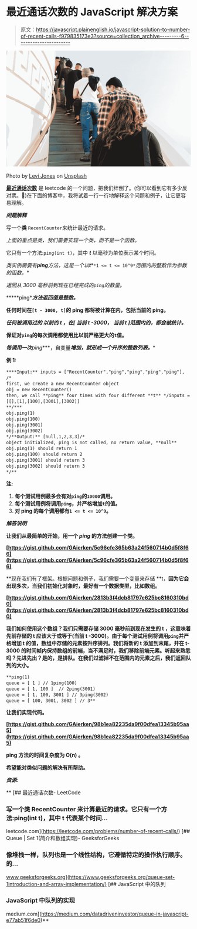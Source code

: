 # 最近通话次数的 JavaScript 解决方案

> 原文：<https://javascript.plainenglish.io/javascript-solution-to-number-of-recent-calls-f979835173e3?source=collection_archive---------6----------------------->

![](img/6174aeedf9e7706c88c69b31ebffa41c.png)

Photo by [Levi Jones](https://unsplash.com/@levidjones?utm_source=medium&utm_medium=referral) on [Unsplash](https://unsplash.com?utm_source=medium&utm_medium=referral)

[**最近通话次数**](https://leetcode.com/problems/number-of-recent-calls/) 是 leetcode 的一个问题，把我们绊倒了。(你可以看到它有多少反对票。🧐)在下面的博客中，我将试着一行一行地解释这个问题和例子，让它更容易理解。

***问题解释***

写一个**类** `RecentCounter`来统计最近的请求。

*上面的重点是类，我们需要实现一个类，而不是一个函数。*

它只有一个方法:`ping(int t)`，其中 ***t*** 以毫秒为单位表示某个时间。

*类实例需要有****ping****方法，这是一个以****t****`*1 <= t <= 10^9*`*范围内的整数作为参数的函数。**

*返回从 3000 毫秒前到现在已经完成的`ping`的数量。*

*****ping****方法返回值是整数。***

**任何时间在`[t - 3000, t]`的 ping 都将被计算在内，包括当前的 ping。**

***任何被调用过的* ***以前的 t*** *，在[* ***当前 t*** *-3000，* ***当前 t*** *]范围内的，都会被统计。***

**保证对`ping`的每次调用都使用比以前严格更大的`t`值。**

***每调用一次****ping****，自变量***增加，就形成一个升序的整数列表。****

****例 1:****

```
****Input:** inputs = ["RecentCounter","ping","ping","ping","ping"], 
/*
first, we create a new RecentCounter object
obj = new RecentCounter()
then, we call **ping** four times with four different **t** */inputs = [[],[1],[100],[3001],[3002]]
**/***
obj.ping(1) 
obj.ping(100)
obj.ping(3001)
obj.ping(3002)
*/**Output:** [null,1,2,3,3]/*
object initialized, ping is not called, no return value, **null** obj.ping(1) should return 1
obj.ping(100) should return 2
obj.ping(3001) should return 3
obj.ping(3002) should return 3
*/**
```

****注:****

1.  **每个测试用例最多会有对`ping`的`10000`调用。**
2.  **每个测试用例将调用`ping`，并严格增加`t`的值。**
3.  **对 ping 的每个调用都有`1 <= t <= 10^9`。**

*****解答说明*****

**让我们从最简单的开始，用一个 ***ping*** 的方法创建一个类。**

**[https://gist.github.com/GAierken/5c96cfe365b63a24f560714b0d5f8f66](https://gist.github.com/GAierken/5c96cfe365b63a24f560714b0d5f8f66)**

**现在我们有了框架。根据问题和例子，我们需要一个变量来存储 **t，**因为它会出现多次，当我们初始化对象时，最好有一个数据类型，比如数组。**

**[https://gist.github.com/GAierken/2813b3f4dcb81797e625bc8160310bd0](https://gist.github.com/GAierken/2813b3f4dcb81797e625bc8160310bd0)**

**我们如何使用这个数组？我们只需要存储 3000 毫秒前到现在发生的 **t** ，这意味着先前存储的 **t** 应该大于或等于(当前 **t** -3000)。由于每个测试用例将调用`ping`并严格增加 **t** 的值，数组中存储的元素按升序排列。我们将新的 **t** 添加到末尾，并在 t-3000 的时间帧内保持数组的前端，当不满足时，我们移除前端元素。听起来熟悉吗？先进先出？是的，是排队。在我们过滤掉不在范围内的元素之后，我们返回队列的大小。**

```
**ping(1)
queue = [ 1 ] // 1ping(100)
queue = [ 1, 100 ]  // 2ping(3001)
queue = [ 1, 100, 3001 ] // 3ping(3002)
queue = [ 100, 3001, 3002 ] // 3**
```

**让我们实现代码。**

**[https://gist.github.com/GAierken/98b1ea82235da9f00dfea13345b95aa5](https://gist.github.com/GAierken/98b1ea82235da9f00dfea13345b95aa5)**

**ping 方法的时间复杂度为 **O(n)** 。**

**希望能对类似问题的解决有所帮助。**

*****资源:*****

**[](https://leetcode.com/problems/number-of-recent-calls/) [## 最近通话次数- LeetCode

### 写一个类 RecentCounter 来计算最近的请求。它只有一个方法:ping(int t)，其中 t 代表某个时间…

leetcode.com](https://leetcode.com/problems/number-of-recent-calls/) [](https://www.geeksforgeeks.org/queue-set-1introduction-and-array-implementation/) [## Queue | Set 1(简介和数组实现)- GeeksforGeeks

### 像堆栈一样，队列也是一个线性结构，它遵循特定的操作执行顺序。的…

www.geeksforgeeks.org](https://www.geeksforgeeks.org/queue-set-1introduction-and-array-implementation/) [](https://medium.com/datadriveninvestor/queue-in-javascript-e77ab51f6de0) [## JavaScript 中的队列

### JavaScript 中队列的实现

medium.com](https://medium.com/datadriveninvestor/queue-in-javascript-e77ab51f6de0)**